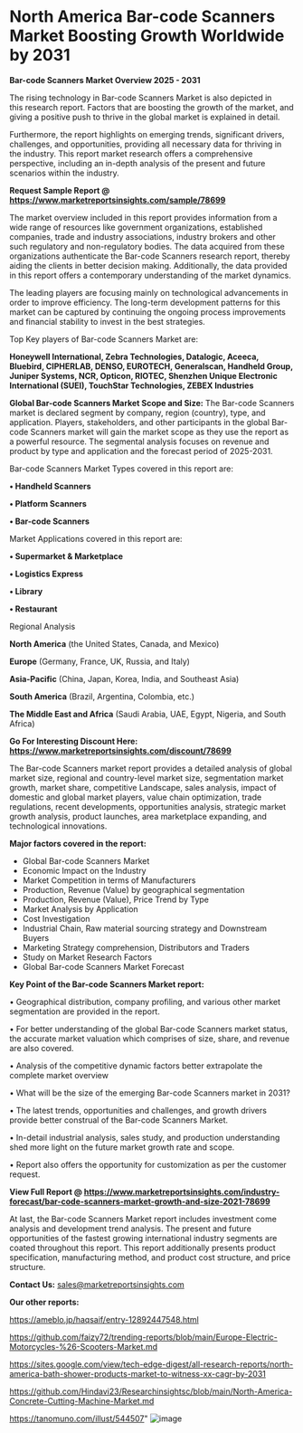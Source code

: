 # North America Bar-code Scanners Market Boosting Growth Worldwide by 2031

<Strong> Bar-code Scanners Market Overview 2025 - 2031</strong>

The rising technology in Bar-code Scanners Market is also depicted in this research report. Factors that are boosting the growth of the market, and giving a positive push to thrive in the global market is explained in detail.

Furthermore, the report highlights on emerging trends, significant drivers, challenges, and opportunities, providing all necessary data for thriving in the industry. This report market research offers a comprehensive perspective, including an in-depth analysis of the present and future scenarios within the industry.

<strong>Request Sample Report @ <a href=https://www.marketreportsinsights.com/sample/78699>https://www.marketreportsinsights.com/sample/78699</a></strong>

The market overview included in this report provides information from a wide range of resources like government organizations, established companies, trade and industry associations, industry brokers and other such regulatory and non-regulatory bodies. The data acquired from these organizations authenticate the Bar-code Scanners research report, thereby aiding the clients in better decision making. Additionally, the data provided in this report offers a contemporary understanding of the market dynamics.

The leading players are focusing mainly on technological advancements in order to improve efficiency. The long-term development patterns for this market can be captured by continuing the ongoing process improvements and financial stability to invest in the best strategies.

Top Key players of Bar-code Scanners Market are:

<strong>Honeywell International, Zebra Technologies, Datalogic, Aceeca, Bluebird, CIPHERLAB, DENSO, EUROTECH, Generalscan, Handheld Group, Juniper Systems, NCR, Opticon, RIOTEC, Shenzhen Unique Electronic International (SUEI), TouchStar Technologies, ZEBEX Industries</strong>

<strong><b>Global Bar-code Scanners Market Scope and Size:</b></strong>
The Bar-code Scanners market is declared segment by company, region (country), type, and application. Players, stakeholders, and other participants in the global Bar-code Scanners market will gain the market scope as they use the report as a powerful resource. The segmental analysis focuses on revenue and product by type and application and the forecast period of 2025-2031.

Bar-code Scanners Market Types covered in this report are:

<strong>• Handheld Scanners

• Platform Scanners

• Bar-code Scanners</strong>

Market Applications covered in this report are:

<strong>• Supermarket & Marketplace

• Logistics Express

• Library

• Restaurant</strong> 

Regional Analysis

<strong>North America</strong> (the United States, Canada, and Mexico)

<strong>Europe</strong> (Germany, France, UK, Russia, and Italy)

<strong>Asia-Pacific</strong> (China, Japan, Korea, India, and Southeast Asia)

<strong>South America</strong> (Brazil, Argentina, Colombia, etc.)

<strong>The Middle East and Africa</strong> (Saudi Arabia, UAE, Egypt, Nigeria, and South Africa)

<strong>Go For Interesting Discount Here: <a href=https://www.marketreportsinsights.com/discount/78699>https://www.marketreportsinsights.com/discount/78699</a></strong>

The Bar-code Scanners market report provides a detailed analysis of global market size, regional and country-level market size, segmentation market growth, market share, competitive Landscape, sales analysis, impact of domestic and global market players, value chain optimization, trade regulations, recent developments, opportunities analysis, strategic market growth analysis, product launches, area marketplace expanding, and technological innovations.

<strong><b>Major factors covered in the report:</b></strong>
<ul>
  <li>Global Bar-code Scanners Market </li>
  <li>Economic Impact on the Industry</li>
  <li>Market Competition in terms of Manufacturers</li>
  <li>Production, Revenue (Value) by geographical segmentation</li>
  <li>Production, Revenue (Value), Price Trend by Type</li>
  <li>Market Analysis by Application</li>
  <li>Cost Investigation</li>
  <li>Industrial Chain, Raw material sourcing strategy and Downstream Buyers</li>
  <li>Marketing Strategy comprehension, Distributors and Traders</li>
  <li>Study on Market Research Factors</li>
  <li>Global Bar-code Scanners Market Forecast</li>
</ul>

<strong><b>Key Point of the Bar-code Scanners Market report:</b></strong>

• Geographical distribution, company profiling, and various other market segmentation are provided in the report.

• For better understanding of the global Bar-code Scanners market status, the accurate market valuation which comprises of size, share, and revenue are also covered.

• Analysis of the competitive dynamic factors better extrapolate the complete market overview

• What will be the size of the emerging Bar-code Scanners market in 2031?

• The latest trends, opportunities and challenges, and growth drivers provide better construal of the Bar-code Scanners Market.

• In-detail industrial analysis, sales study, and production understanding shed more light on the future market growth rate and scope.

• Report also offers the opportunity for customization as per the customer request.

<strong><b>View Full Report @ <a href=https://www.marketreportsinsights.com/industry-forecast/bar-code-scanners-market-growth-and-size-2021-78699>https://www.marketreportsinsights.com/industry-forecast/bar-code-scanners-market-growth-and-size-2021-78699</a></b></strong>


At last, the Bar-code Scanners Market report includes investment come analysis and development trend analysis. The present and future opportunities of the fastest growing international industry segments are coated throughout this report. This report additionally presents product specification, manufacturing method, and product cost structure, and price structure.

<strong>Contact Us:</strong>
sales@marketreportsinsights.com

<strong>Our other reports:</strong>

<a href=https://ameblo.jp/haqsaif/entry-12892447548.html>https://ameblo.jp/haqsaif/entry-12892447548.html</a>

<a href=https://github.com/faizy72/trending-reports/blob/main/Europe-Electric-Motorcycles-%26-Scooters-Market.md>https://github.com/faizy72/trending-reports/blob/main/Europe-Electric-Motorcycles-%26-Scooters-Market.md</a>

<a href=https://sites.google.com/view/tech-edge-digest/all-research-reports/north-america-bath-shower-products-market-to-witness-xx-cagr-by-2031>https://sites.google.com/view/tech-edge-digest/all-research-reports/north-america-bath-shower-products-market-to-witness-xx-cagr-by-2031</a>

<a href=https://github.com/Hindavi23/Researchinsightsc/blob/main/North-America-Concrete-Cutting-Machine-Market.md>https://github.com/Hindavi23/Researchinsightsc/blob/main/North-America-Concrete-Cutting-Machine-Market.md</a>

<a href=https://tanomuno.com/illust/544507>https://tanomuno.com/illust/544507</a>"
![image](https://github.com/user-attachments/assets/1cd59fbb-36f2-4f07-8f0b-9dc44c3b901e)
